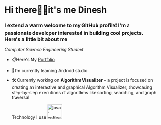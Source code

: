 # Hi there🙋‍♂️it's me Dinesh 
### I extend a warm welcome to my GitHub profile❗ I'm a passionate developer interested in building cool projects. Here's a little bit about me
*Computer Science Engineering Student*
  - 📋Here's My <a href ="name">Portfolio</a>
  - 📖I’m currently learning Android studio
  - 🛠️ Currently working on **Algorithm Visualizer** – a project is focused on creating an interactive and graphical Algorithm Visualizer, showcasing step-by-step executions of algorithms like sorting, searching, and graph traversal

    Technology I use
    <img width="48" height="48" src="https://img.icons8.com/fluency/48/java-coffee-cup-logo.png" alt="java-coffee-cup-logo"/>


